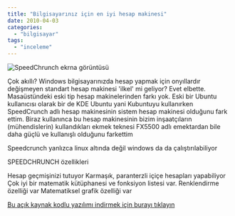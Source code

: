 ```yaml
---
title: "Bilgisayarınız için en iyi hesap makinesi"
date: 2010-04-03
categories: 
  - "bilgisayar"
tags: 
  - "inceleme"
---
```


![](/images/osx-all.png "SpeedChrunch ekrna görüntüsü")

Çok akıllı? Windows bilgisayarınızda hesap yapmak için onyıllardır değişmeyen standart hesap makinesi 'ilkel' mi geliyor? Evet elbette. Masaüstündeki eski tip hesap makinelerinden farkı yok. Eski bir Ubuntu kullanıcısı olarak bir de KDE Ubuntu yani Kubuntuyu kullanırken SpeedCrunch adlı hesap makinesinin sistem hesap makinesi olduğunu fark ettim. Biraz kullanınca bu hesap makinesinin bizim inşaatçıların (mühendislerin) kullandıkları ekmek teknesi FX5500 adlı emektardan bile daha güçlü ve kullanışlı olduğunu farkettim

Speedcrunch yanlızca linux altında değil windows da da çalıştırılabiliyor

SPEEDCHRUNCH özellikleri

Hesap geçmişinizi tutuyor Karmaşık, paranterzli içiçe hesapları yapabiliyor Çok iyi bir matematik kütüphanesi ve fonksiyon listesi var. Renklendirme özelliği var Matematiksel grafik özelliği var

[Bu açık kaynak kodlu yazılımı indirmek için burayı tıklayın](http://www.speedcrunch.org/en_US/index.html)
